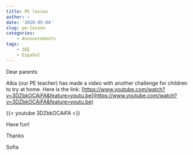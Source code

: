```yaml
---
title: PE lesson
author: ~
date: '2020-05-04'
slug: pe-lesson
categories:
    - Announcements
tags:
    - 3EE
    - Español
---
```


Dear parents 

Alba (our PE teacher) has made a video with another challenge for children to try at home. Here is the link: [https://www.youtube.com/watch?v=3DZbkOCAiFA&feature=youtu.be](https://www.youtube.com/watch?v=3DZbkOCAiFA&feature=youtu.be)

{{< youtube 3DZbkOCAiFA >}}

Have fun! 

Thanks 

Sofia
